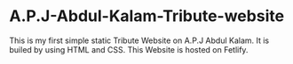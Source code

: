 # A.P.J-Abdul-Kalam-Tribute-website
This is my first simple static Tribute Website on A.P.J Abdul Kalam. It is builed by using HTML and CSS. This Website is hosted on Fetlify. 
